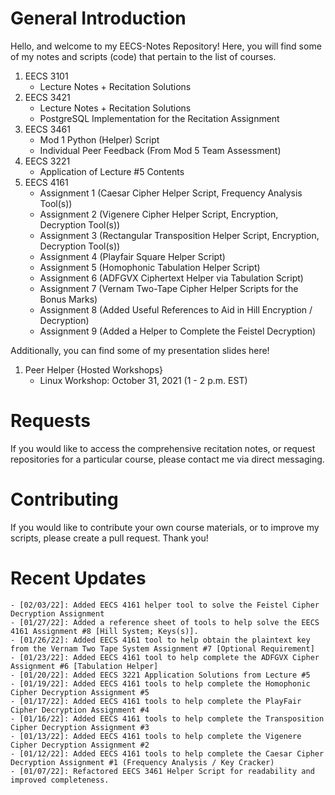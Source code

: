 # General Introduction
Hello, and welcome to my EECS-Notes Repository! Here, you will find some of my notes and scripts (code) that pertain to the list of courses. 

1. EECS 3101
    - Lecture Notes + Recitation Solutions
2. EECS 3421
    - Lecture Notes + Recitation Solutions 
    - PostgreSQL Implementation for the Recitation Assignment
3. EECS 3461
    - Mod 1 Python (Helper) Script
    - Individual Peer Feedback (From Mod 5 Team Assessment) 
4. EECS 3221
    - Application of Lecture #5 Contents 
5. EECS 4161
    - Assignment 1 (Caesar Cipher Helper Script, Frequency Analysis Tool(s)) 
    - Assignment 2 (Vigenere Cipher Helper Script, Encryption, Decryption Tool(s))
    - Assignment 3 (Rectangular Transposition Helper Script, Encryption, Decryption Tool(s))
    - Assignment 4 (Playfair Square Helper Script)
    - Assignment 5 (Homophonic Tabulation Helper Script)
    - Assignment 6 (ADFGVX Ciphertext Helper via Tabulation Script)
    - Assignment 7 (Vernam Two-Tape Cipher Helper Scripts for the Bonus Marks)
    - Assignment 8 (Added Useful References to Aid in Hill Encryption / Decryption)
    - Assignment 9 (Added a Helper to Complete the Feistel Decryption)

Additionally, you can find some of my presentation slides here!

1. Peer Helper {Hosted Workshops}
    - Linux Workshop: October 31, 2021 (1 - 2 p.m. EST)

# Requests
If you would like to access the comprehensive recitation notes, or request repositories for a particular course, please contact me via direct messaging.


# Contributing 
If you would like to contribute your own course materials, or to improve my scripts, please create a pull request. Thank you!

# Recent Updates
    - [02/03/22]: Added EECS 4161 helper tool to solve the Feistel Cipher Decryption Assignment
    - [01/27/22]: Added a reference sheet of tools to help solve the EECS 4161 Assignment #8 [Hill System; Keys(s)].
    - [01/26/22]: Added EECS 4161 tool to help obtain the plaintext key from the Vernam Two Tape System Assignment #7 [Optional Requirement]
    - [01/23/22]: Added EECS 4161 tool to help complete the ADFGVX Cipher Assignment #6 [Tabulation Helper]
    - [01/20/22]: Added EECS 3221 Application Solutions from Lecture #5
    - [01/19/22]: Added EECS 4161 tools to help complete the Homophonic Cipher Decryption Assignment #5
    - [01/17/22]: Added EECS 4161 tools to help complete the PlayFair Cipher Decryption Assignment #4
    - [01/16/22]: Added EECS 4161 tools to help complete the Transposition Cipher Decryption Assignment #3 
    - [01/13/22]: Added EECS 4161 tools to help complete the Vigenere Cipher Decryption Assignment #2  
    - [01/12/22]: Added EECS 4161 tools to help complete the Caesar Cipher Decryption Assignment #1 (Frequency Analysis / Key Cracker)
    - [01/07/22]: Refactored EECS 3461 Helper Script for readability and improved completeness.
